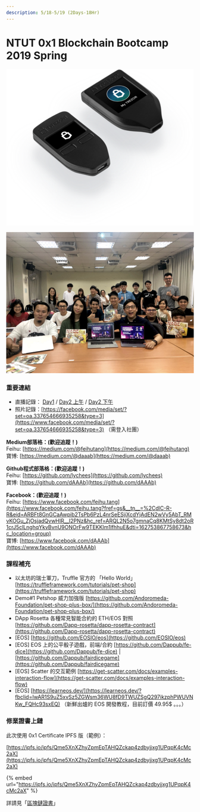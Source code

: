 ```yaml
---
description: 5/18-5/19 (2Days-18Hr)
---
```


# NTUT 0x1 Blockchain Bootcamp 2019 Spring

![](../.gitbook/assets/image%20%282%29.png)

![&#x5DE6;&#x8D77;&#xFF1A;&#x52A9;&#x6559;&#xFF0C;&#x5510;&#x98DB;&#x864E;&#x8001;&#x5E2B;&#xFF0C;&#x845B;&#x5982;&#x921E;&#x8001;&#x5E2B;](../.gitbook/assets/image%20%2814%29.png)

### 重要連結 <a id="&#x91CD;&#x8981;&#x9023;&#x7D50;"></a>

* 直播記錄： [Day1](https://youtu.be/CVHWUD_b9j0) / [Day2 上午](https://www.youtube.com/watch?v=wwIXuyz7c1A) / [Day2 下午](https://www.youtube.com/watch?v=PXbKBiZ62P8)
* 照片記錄：[https://facebook.com/media/set/?set=oa.337654666935258&type=3](https://www.facebook.com/media/set/?set=oa.337654666935258&type=3) （需登入社團）

**Medium部落格：\(歡迎追蹤！\)**  
Feihu: [https://medium.com/@feihutang](https://medium.com/@feihutang)  
寶博: [https://medium.com/@daaab](https://medium.com/@daaab)

**Github程式部落格：\(歡迎追蹤！\)**  
Feihu: [https://github.com/lychees](https://github.com/lychees)  
寶博: [https://github.com/dAAAb](https://github.com/dAAAb)

**Facebook：\(歡迎追蹤！\)**  
Feihu: [https://www.facebook.com/feihu.tang](https://www.facebook.com/feihu.tang?fref=gs&__tn__=%2CdlC-R-R&eid=ARBFt8GnGCaAwpib2TsPb6PzL4nrSeESjiXcdYjAdEN2wVy5AbT_RMvKOGu_ZjOsjadQvwHIR__l2PNz&hc_ref=ARQL2N5o7gmnaCq8KMtSy8dt2oR1crJ5clLnghqYkvBvnU9ONOrFw9TEKKlm1lfhhuE&dti=162753867758673&hc_location=group)  
寶博: [https://www.facebook.com/dAAAb](https://www.facebook.com/dAAAb)

### 課程補充 <a id="&#x8AB2;&#x7A0B;&#x88DC;&#x5145;"></a>

* 以太坊的瑞士軍刀，Truffle 官方的 「Hello World」  [https://truffleframework.com/tutorials/pet-shop](https://truffleframework.com/tutorials/pet-shop) 
* Demo\#1 Petshop 威力加強版 [https://github.com/Andoromeda-Foundation/pet-shop-plus-box/](https://github.com/Andoromeda-Foundation/pet-shop-plus-box/) 
* DApp Rosetta 各種常見智能合約的 ETH/EOS 對照 [https://github.com/Dapp-rosetta/dapp-rosetta-contract](https://github.com/Dapp-rosetta/dapp-rosetta-contract) 
* \[EOS\] [https://github.com/EOSIO/eos](https://github.com/EOSIO/eos) 
* \[EOS\] EOS 上的公平骰子遊戲，前端/合約 [https://github.com/Dappub/fe-dice](https://github.com/Dappub/fe-dice) \| [https://github.com/Dappub/fairdicegame](https://github.com/Dappub/fairdicegame)
* \[EOS\] Scatter 的交互範例 [https://get-scatter.com/docs/examples-interaction-flow](https://get-scatter.com/docs/examples-interaction-flow) 
* \[EOS\] [https://learneos.dev/](https://learneos.dev/?fbclid=IwAR1S9uZ5xvSz5ZGWsm36WU8fD9TWUZSgQ297ikzphPWUVNKw_FQHc93sxEQ) （新鮮出爐的 EOS 開發教程，目前訂價 49.95$ 。。。）

### 修業證書上鏈 <a id="certs"></a>

此次使用 0x1 Certificate IPFS 版（範例）：

[https://ipfs.io/ipfs/Qme5XnXZhyZpmEpTAHQZckap4zdbyjjxg1UPqpK4cMc2aX](https://ipfs.io/ipfs/Qme5XnXZhyZpmEpTAHQZckap4zdbyjjxg1UPqpK4cMc2aX)

{% embed url="https://ipfs.io/ipfs/Qme5XnXZhyZpmEpTAHQZckap4zdbyjjxg1UPqpK4cMc2aX" %}

詳請見「[區塊鏈證書](../blockchain-apps/blockcerts.md)」

